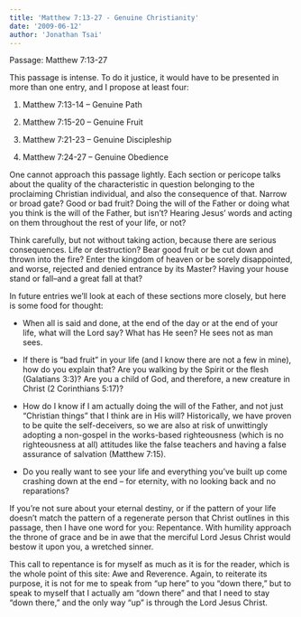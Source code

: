 ```yaml
---
title: 'Matthew 7:13-27 - Genuine Christianity'
date: '2009-06-12'
author: 'Jonathan Tsai'
---
```

Passage: Matthew 7:13-27

This passage is intense. To do it justice, it would have to be presented in more than one entry, and I propose at least four:

1. Matthew 7:13-14 – Genuine Path

2. Matthew 7:15-20 – Genuine Fruit

3. Matthew 7:21-23 – Genuine Discipleship

4. Matthew 7:24-27 – Genuine Obedience

One cannot approach this passage lightly. Each section or pericope talks about the quality of the characteristic in question belonging to the proclaiming Christian individual, and also the consequence of that. Narrow or broad gate? Good or bad fruit? Doing the will of the Father or doing what you think is the will of the Father, but isn’t? Hearing Jesus’ words and acting on them throughout the rest of your life, or not?

Think carefully, but not without taking action, because there are serious consequences. Life or destruction? Bear good fruit or be cut down and thrown into the fire? Enter the kingdom of heaven or be sorely disappointed, and worse, rejected and denied entrance by its Master? Having your house stand or fall–and a great fall at that?

In future entries we’ll look at each of these sections more closely, but here is some food for thought:

- When all is said and done, at the end of the day or at the end of your life, what will the Lord say? What has He seen? He sees not as man sees.

- If there is “bad fruit” in your life (and I know there are not a few in mine), how do you explain that? Are you walking by the Spirit or the flesh (Galatians 3:3)? Are you a child of God, and therefore, a new creature in Christ (2 Corinthians 5:17)?

- How do I know if I am actually doing the will of the Father, and not just “Christian things” that I think are in His will? Historically, we have proven to be quite the self-deceivers, so we are also at risk of unwittingly adopting a non-gospel in the works-based righteousness (which is no righteousness at all) attitudes like the false teachers and having a false assurance of salvation (Matthew 7:15).

- Do you really want to see your life and everything you’ve built up come crashing down at the end – for eternity, with no looking back and no reparations?

If you’re not sure about your eternal destiny, or if the pattern of your life doesn’t match the pattern of a regenerate person that Christ outlines in this passage, then I have one word for you: Repentance. With humility approach the throne of grace and be in awe that the merciful Lord Jesus Christ would bestow it upon you, a wretched sinner.

This call to repentance is for myself as much as it is for the reader, which is the whole point of this site: Awe and Reverence. Again, to reiterate its purpose, it is not for me to speak from “up here” to you “down there,” but to speak to myself that I actually am “down there” and that I need to stay “down there,” and the only way “up” is through the Lord Jesus Christ.
